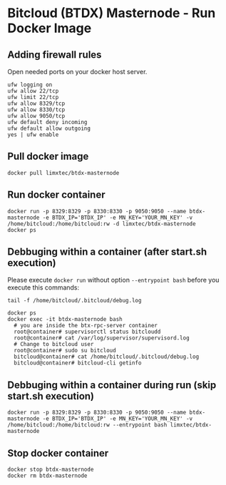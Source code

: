 # Bitcloud (BTDX) Masternode - Run Docker Image

## Adding firewall rules
Open needed ports on your docker host server.
```
ufw logging on
ufw allow 22/tcp
ufw limit 22/tcp
ufw allow 8329/tcp
ufw allow 8330/tcp
ufw allow 9050/tcp
ufw default deny incoming 
ufw default allow outgoing 
yes | ufw enable
```

## Pull docker image
```
docker pull limxtec/btdx-masternode
```

## Run docker container
```
docker run -p 8329:8329 -p 8330:8330 -p 9050:9050 --name btdx-masternode -e BTDX_IP='BTDX_IP' -e MN_KEY='YOUR_MN_KEY' -v /home/bitcloud:/home/bitcloud:rw -d limxtec/btdx-masternode
docker ps
```

## Debbuging within a container (after start.sh execution)
Please execute ```docker run``` without option ```--entrypoint bash``` before you execute this commands:
```
tail -f /home/bitcloud/.bitcloud/debug.log

docker ps
docker exec -it btdx-masternode bash
  # you are inside the btx-rpc-server container
  root@container# supervisorctl status bitcloudd
  root@container# cat /var/log/supervisor/supervisord.log
  # Change to bitcloud user
  root@container# sudo su bitcloud
  bitcloud@container# cat /home/bitcloud/.bitcloud/debug.log
  bitcloud@container# bitcloud-cli getinfo
```

## Debbuging within a container during run (skip start.sh execution)
```
docker run -p 8329:8329 -p 8330:8330 -p 9050:9050 --name btdx-masternode -e BTDX_IP='BTDX_IP' -e MN_KEY='YOUR_MN_KEY' -v /home/bitcloud:/home/bitcloud:rw --entrypoint bash limxtec/btdx-masternode
```

## Stop docker container
```
docker stop btdx-masternode
docker rm btdx-masternode
```
